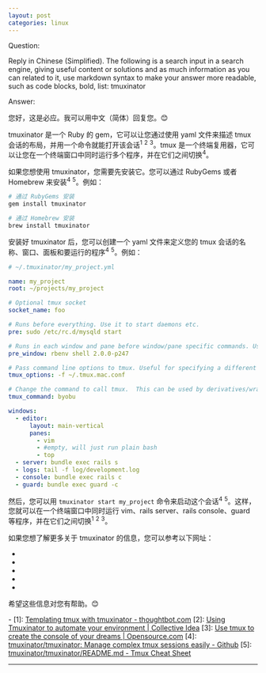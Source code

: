 ```yaml
---
layout: post
categories: linux
---
```

Question:

Reply in Chinese (Simplified).
The following is a search input in a search engine, giving useful content or solutions and as much information as you can related to it, use markdown syntax to make your answer more readable, such as code blocks, bold, list:
tmuxinator

Answer:

您好，这是必应。我可以用中文（简体）回复您。😊

tmuxinator 是一个 Ruby 的 gem，它可以让您通过使用 yaml 文件来描述 tmux 会话的布局，并用一个命令就能打开该会话<sup>1</sup> <sup>2</sup> <sup>3</sup>。tmux 是一个终端复用器，它可以让您在一个终端窗口中同时运行多个程序，并在它们之间切换<sup>4</sup>。

如果您想使用 tmuxinator，您需要先安装它。您可以通过 RubyGems 或者 Homebrew 来安装<sup>4</sup> <sup>5</sup>。例如：

```bash
# 通过 RubyGems 安装
gem install tmuxinator

# 通过 Homebrew 安装
brew install tmuxinator
```

安装好 tmuxinator 后，您可以创建一个 yaml 文件来定义您的 tmux 会话的名称、窗口、面板和要运行的程序<sup>4</sup> <sup>5</sup>。例如：

```yaml
# ~/.tmuxinator/my_project.yml

name: my_project
root: ~/projects/my_project

# Optional tmux socket
socket_name: foo

# Runs before everything. Use it to start daemons etc.
pre: sudo /etc/rc.d/mysqld start

# Runs in each window and pane before window/pane specific commands. Useful for setting up interpreter versions.
pre_window: rbenv shell 2.0.0-p247

# Pass command line options to tmux. Useful for specifying a different tmux.conf.
tmux_options: -f ~/.tmux.mac.conf

# Change the command to call tmux.  This can be used by derivatives/wrappers like byobu.
tmux_command: byobu

windows:
  - editor:
      layout: main-vertical
      panes:
        - vim
        - #empty, will just run plain bash
        - top
  - server: bundle exec rails s
  - logs: tail -f log/development.log
  - console: bundle exec rails c
  - guard: bundle exec guard -c
```

然后，您可以用 `tmuxinator start my_project` 命令来启动这个会话<sup>4</sup> <sup>5</sup>。这样，您就可以在一个终端窗口中同时运行 vim、rails server、rails console、guard 等程序，并在它们之间切换<sup>1</sup> <sup>2</sup> <sup>3</sup>。

如果您想了解更多关于 tmuxinator 的信息，您可以参考以下网址：

- [1]: https://thoughtbot.com/blog/templating-tmux-with-tmuxinator
- [2]: https://collectiveidea.com/blog/archives/2017/03/27/using-tmuxinator-to-automate-your-environment
- [3]: https://opensource.com/article/20/1/tmux-console
- [4]: https://github.com/tmuxinator/tmuxinator
- [5]: https://tmuxcheatsheet.com/tmux-plugins-tools/?full_name=tmuxinator%2Ftmuxinator

希望这些信息对您有帮助。😊

\-
\[1]: [Templating tmux with tmuxinator - thoughtbot.com](https://thoughtbot.com/blog/templating-tmux-with-tmuxinator)
\[2]: [Using Tmuxinator to automate your environment | Collective Idea](https://collectiveidea.com/blog/archives/2017/03/27/using-tmuxinator-to-automate-your-environment)
\[3]: [Use tmux to create the console of your dreams | Opensource.com](https://opensource.com/article/20/1/tmux-console)
\[4]: [tmuxinator/tmuxinator: Manage complex tmux sessions easily - Github](https://github.com/tmuxinator/tmuxinator)
\[5]: [tmuxinator/tmuxinator/README.md - Tmux Cheat Sheet](https://tmuxcheatsheet.com/tmux-plugins-tools/?full_name=tmuxinator%2Ftmuxinator)

<hr/>


